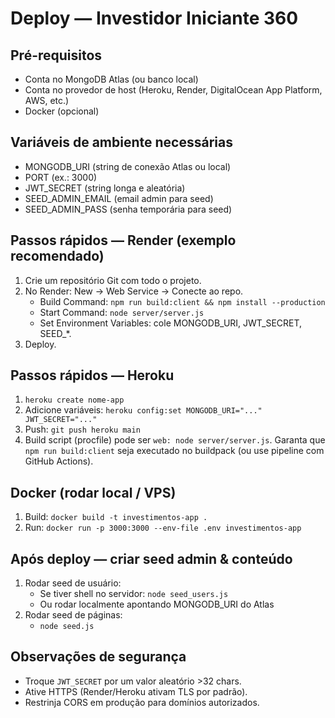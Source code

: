 # Deploy — Investidor Iniciante 360

## Pré-requisitos
- Conta no MongoDB Atlas (ou banco local)
- Conta no provedor de host (Heroku, Render, DigitalOcean App Platform, AWS, etc.)
- Docker (opcional)

## Variáveis de ambiente necessárias
- MONGODB_URI  (string de conexão Atlas ou local)
- PORT (ex.: 3000)
- JWT_SECRET (string longa e aleatória)
- SEED_ADMIN_EMAIL (email admin para seed)
- SEED_ADMIN_PASS (senha temporária para seed)

## Passos rápidos — Render (exemplo recomendado)
1. Crie um repositório Git com todo o projeto.
2. No Render: New → Web Service → Conecte ao repo.
   - Build Command: `npm run build:client && npm install --production`
   - Start Command: `node server/server.js`
   - Set Environment Variables: cole MONGODB_URI, JWT_SECRET, SEED_*.
3. Deploy.

## Passos rápidos — Heroku
1. `heroku create nome-app`
2. Adicione variáveis: `heroku config:set MONGODB_URI="..." JWT_SECRET="..."`
3. Push: `git push heroku main`
4. Build script (procfile) pode ser `web: node server/server.js`. Garanta que `npm run build:client` seja executado no buildpack (ou use pipeline com GitHub Actions).

## Docker (rodar local / VPS)
1. Build: `docker build -t investimentos-app .`
2. Run: `docker run -p 3000:3000 --env-file .env investimentos-app`

## Após deploy — criar seed admin & conteúdo
1. Rodar seed de usuário:
   - Se tiver shell no servidor: `node seed_users.js`
   - Ou rodar localmente apontando MONGODB_URI do Atlas
2. Rodar seed de páginas:
   - `node seed.js`

## Observações de segurança
- Troque `JWT_SECRET` por um valor aleatório >32 chars.
- Ative HTTPS (Render/Heroku ativam TLS por padrão).
- Restrinja CORS em produção para domínios autorizados.
